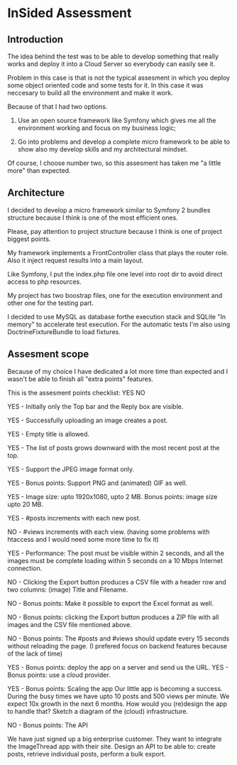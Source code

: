 # InSided Assessment

## Introduction

The idea behind the test was to be able to develop something that really works and
deploy it into a Cloud Server so everybody can easily see it.

Problem in this case is that is not the typical assesment in which you deploy some
object oriented code and some tests for it. In this case it was neccesary to build
all the environment and make it work.

Because of that I had two options.
1. Use an open source framework like Symfony which gives me all the environment
working and focus on my business logic;

2. Go into problems and develop a complete micro framework to be able to show also
my develop skills and my architectural mindset.

Of course, I choose number two, so this assesment has taken me "a little more"
than expected.

## Architecture

I decided to develop a micro framework similar to Symfony 2 bundles structure
because I think is one of the most efficient ones.

Please, pay attention to project structure because I think is one of project
biggest points.

My framework implements a FrontController class that plays the router role. Also
it inject request results into a main layout.

Like Symfony, I put the index.php file one level into root dir to avoid direct
access to php resources.

My project has two boostrap files, one for the execution environment and other
one for the testing part.

I decided to use MySQL as database forthe execution stack and SQLite "In memory"
to accelerate test execution.
For the automatic tests I'm also using DoctrineFixtureBundle to load fixtures.

## Assesment scope

Because of my choice I have dedicated a lot more time than expected and I wasn't
be able to finish all "extra points" features.

This is the assesment points checklist:
YES
NO



YES - Initially only the Top bar and the Reply box are visible.

YES - Successfully uploading an image creates a post.

YES - Empty title is allowed.

YES - The list of posts grows downward with the most recent post at the top.

YES - Support the JPEG image format only.

YES - Bonus points: Support PNG and (animated) GIF as well.

YES - Image size: upto 1920x1080, upto 2 MB. Bonus points: image size upto 20 MB.

YES - #posts increments with each new post.

NO  - #views increments with each view.
    (having some problems with htaccess and I would need some more time to fix it)

YES - Performance: The post must be visible within 2 seconds, and all the images
must be complete loading within 5 seconds on a 10 Mbps Internet connection.

NO  - Clicking the Export button produces a CSV file with a header row and two
columns: (image) Title and Filename.

NO  - Bonus points: Make it possible to export the Excel format as well.

NO  - Bonus points: clicking the Export button produces a ZIP file with all images
and the CSV file mentioned above.

NO  - Bonus points: The #posts and #views should update every 15 seconds without reloading the
page. (I prefered focus on backend features because of the lack of time)

YES - Bonus points: deploy the app on a server and send us the URL.
YES - Bonus points: use a cloud provider.

YES - Bonus points: Scaling the app
Our little app is becoming a success. During the busy times we have upto 10 posts
and 500 views per minute. We expect 10x growth in the next 6 months.
How would you (re)design the app to handle that? Sketch a diagram of the (cloud)
infrastructure.

NO  - Bonus points: The API

We have just signed up a big enterprise customer. They want to integrate the ImageThread app with
their site. Design an API to be able to: create posts, retrieve individual posts, perform a bulk export.

